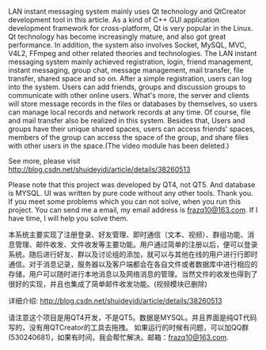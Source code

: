 LAN instant messaging system mainly uses Qt technology and QtCreator development tool in this article. As a kind of C++ GUI application development framework for cross-platform, Qt is very popular in the Linux. Qt technology has become increasingly mature, and also got great performance. In addition, the system also involves Socket, MySQL, MVC, V4L2, FFmpeg and other related theories and technologies.
The LAN instant messaging system mainly achieved registration, login, friend management, instant messaging, group chat, message management, mail transfer, file transfer, shared space and so on. After a simple registration, users can log into the system. Users can add friends, groups and discussion groups to communicate with other online users. What's more, the server and clients will store message records in the files or databases by themselves, so users can manage local records and network records at any time. Of course, file and mail transfer also be realized in this system. Besides that, Users and groups have their unique shared spaces, users can access friends' spaces, members of the group can access the space of the group, and share files with other users in the space.(The video module has been deleted.)

See more, please visit http://blog.csdn.net/shuideyidi/article/details/38260513

Please note that this project was developed by QT4, not QT5. And database is MYSQL. UI was written by pure code without any other tools. Thank you.
If you meet some problems which you can not solve, when you run this project. You can send me a email, my email address is frazq10@163.com. If I have time, I will help you solve them.


本系统主要实现了注册登录、好友管理、即时通信（文本、视频）、群组功能、消息管理、邮件收发、文件收发等主要功能。用户通过简单的注册以后，便可以登录系统。随后进行好友、群以及讨论组的添加，就可以与其他在线的用户进行行即时通信。对于消息记录，服务器以及客户端都会在各自文件或者数据库中进行相应的存储，用户可以随时进行本地消息以及网络消息的管理。当然文件的收发也得到了很好的实现，并且也集成了简单邮件收发功能。(视频模块已删除)

详细介绍: http://blog.csdn.net/shuideyidi/article/details/38260513

请注意这个项目是用QT4开发，不是QT5。数据是MYSQL。并且界面是纯QT代码写的，没有用QTCreator的工具去拖拽。
如果运行的时候有问题，可以加QQ群(530240681)，如果有时间，我会帮忙解决。邮箱：frazq10@163.com.
